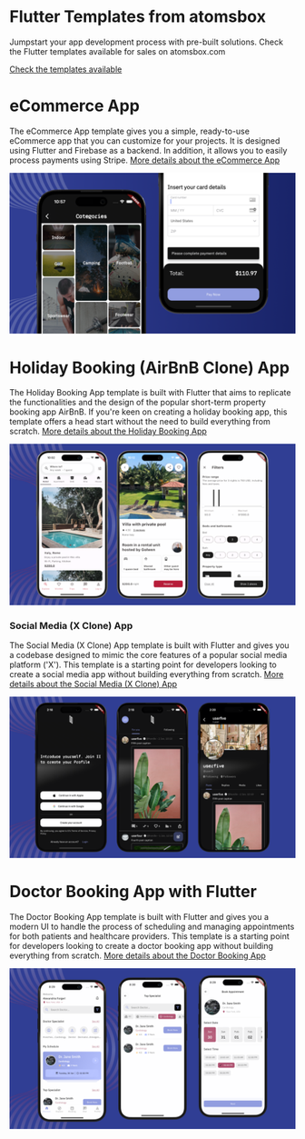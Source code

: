 # Flutter Templates from atomsbox
Jumpstart your app development process with pre-built solutions. Check the Flutter templates available for sales on atomsbox.com

[Check the templates available](https://www.atomsbox.com/templates)

# eCommerce App 
The eCommerce App template gives you a simple, ready-to-use eCommerce app that you can customize for your projects. It is designed using Flutter and Firebase as a backend. In addition, it allows you to easily process payments using Stripe.
[More details about the eCommerce App](https://www.atomsbox.com/templates/db90a6c6-f85f-430f-8ea7-d1eafb59ee67)

![Hero](screenshots/ecommerce.png) 

# Holiday Booking (AirBnB Clone) App
The Holiday Booking App template is built with Flutter that aims to replicate the functionalities and the design of the popular short-term property booking app AirBnB. If you're keen on creating a holiday booking app, this template offers a head start without the need to build everything from scratch.
[More details about the Holiday Booking App](https://www.atomsbox.com/templates/a833adda-77c1-4e9f-bb51-422b9f74a953)

![Hero](screenshots/holiday-booking-app.png)



### Social Media (X Clone) App
The Social Media (X Clone) App template is built with Flutter and gives you a codebase designed to mimic the core features of a popular social media platform ('X'). This template is a starting point for developers looking to create a social media app without building everything from scratch.
[More details about the Social Media (X Clone) App](https://www.atomsbox.com/templates/8f5da1aa-90ae-4696-9b58-5e6345f4c658)

![Hero](screenshots/social_media_app.png)


# Doctor Booking App with Flutter
The Doctor Booking App template is built with Flutter and gives you a modern UI to handle the process of scheduling and managing appointments for both patients and healthcare providers. This template is a starting point for developers looking to create a doctor booking app without building everything from scratch.
[More details about the Doctor Booking App](https://www.atomsbox.com/templates/514bcff6-cd56-4229-a551-b4f5488e5593)

![Hero](screenshots/doctor_booking_app.png)

